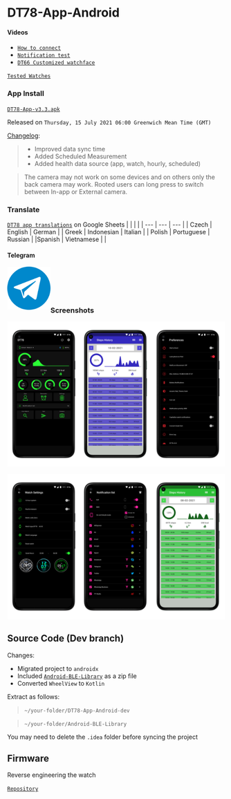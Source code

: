 # DT78-App-Android

#### Videos

+ [`How to connect`](https://youtu.be/4o1O2qxbPlw)
+ [`Notification test`](https://youtu.be/2429i_2OC2A)
+ [`DT66 Customized watchface`](https://youtu.be/CJ8nM-tDxSM)

[`Tested Watches`](https://github.com/fbiego/DT78-App-Android/blob/dev/watches.md)

### App Install

[`DT78-App-v3.3.apk`](https://github.com/fbiego/DT78-App-Android/raw/dev/app/release/DT78-App-v3.3.apk)

Released on `Thursday, 15 July 2021 06:00 Greenwich Mean Time (GMT)`

[Changelog](https://github.com/fbiego/DT78-App-Android/blob/dev/app/release/changeLog.md):
>+ Improved data sync time
>+ Added Scheduled Measurement
>+ Added health data source (app, watch, hourly, scheduled)

> The camera may not work on some devices and on others only the back camera may work. Rooted users can long press to switch between In-app or External camera.


### Translate

[`DT78 app translations`](https://docs.google.com/spreadsheets/d/1crHcLgeA30y7-kiXHY95TBrc7-_znlTKFR2QMc66zT4/edit?usp=sharing) on Google Sheets
| |  | |
| --- | --- | --- |
| Czech | English | German |
| Greek | Indonesian | Italian |
| Polish | Portuguese | Russian |
|Spanish | Vietnamese | |

#### Telegram

[<img src="telegram_.png?raw=true" width=100 align=left>](https://t.me/dt78app)

<br><br><br><br>

### Screenshots

![1](dt78_app1.png?raw=true "3")

![2](dt78_app2.png?raw=true "2")


## Source Code (Dev branch)
Changes:
+ Migrated project to `androidx`
+ Included [`Android-BLE-Library`](https://github.com/fbiego/DT78-App-Android/blob/dev/Android-BLE-Library.zip) as a zip file
+ Converted `WheelView` to `Kotlin`

Extract as follows:
> `~/your-folder/DT78-App-Android-dev`

> `~/your-folder/Android-BLE-Library`

You may need to delete the `.idea` folder before syncing the project

## Firmware

Reverse engineering the watch

[`Repository`](https://github.com/fbiego/dt78)

